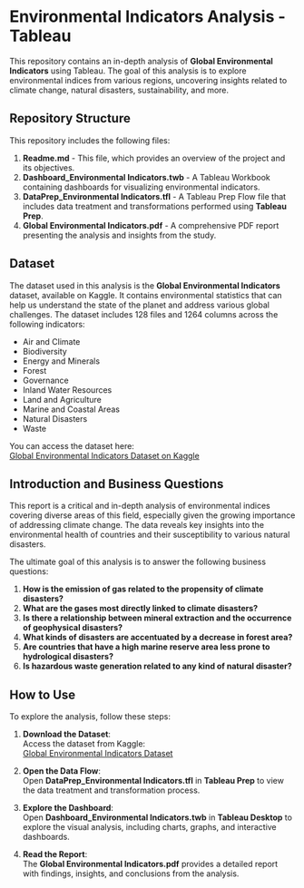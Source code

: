 # Environmental Indicators Analysis - Tableau

This repository contains an in-depth analysis of **Global Environmental Indicators** using Tableau. The goal of this analysis is to explore environmental indices from various regions, uncovering insights related to climate change, natural disasters, sustainability, and more.

## Repository Structure

This repository includes the following files:

1. **Readme.md** - This file, which provides an overview of the project and its objectives.
2. **Dashboard_Environmental Indicators.twb** - A Tableau Workbook containing dashboards for visualizing environmental indicators.
3. **DataPrep_Environmental Indicators.tfl** - A Tableau Prep Flow file that includes data treatment and transformations performed using **Tableau Prep**.
4. **Global Environmental Indicators.pdf** - A comprehensive PDF report presenting the analysis and insights from the study.

## Dataset

The dataset used in this analysis is the **Global Environmental Indicators** dataset, available on Kaggle. It contains environmental statistics that can help us understand the state of the planet and address various global challenges. The dataset includes 128 files and 1264 columns across the following indicators:

- Air and Climate
- Biodiversity
- Energy and Minerals
- Forest
- Governance
- Inland Water Resources
- Land and Agriculture
- Marine and Coastal Areas
- Natural Disasters
- Waste

You can access the dataset here:  
[Global Environmental Indicators Dataset on Kaggle](https://www.kaggle.com/datasets/ruchi798/global-environmental-indicators)

## Introduction and Business Questions

This report is a critical and in-depth analysis of environmental indices covering diverse areas of this field, especially given the growing importance of addressing climate change. The data reveals key insights into the environmental health of countries and their susceptibility to various natural disasters.

The ultimate goal of this analysis is to answer the following business questions:

1. **How is the emission of gas related to the propensity of climate disasters?**
2. **What are the gases most directly linked to climate disasters?**
3. **Is there a relationship between mineral extraction and the occurrence of geophysical disasters?**
4. **What kinds of disasters are accentuated by a decrease in forest area?**
5. **Are countries that have a high marine reserve area less prone to hydrological disasters?**
6. **Is hazardous waste generation related to any kind of natural disaster?**

## How to Use

To explore the analysis, follow these steps:

1. **Download the Dataset**:  
   Access the dataset from Kaggle:  
   [Global Environmental Indicators Dataset](https://www.kaggle.com/datasets/ruchi798/global-environmental-indicators)

2. **Open the Data Flow**:  
   Open **DataPrep_Environmental Indicators.tfl** in **Tableau Prep** to view the data treatment and transformation process.

3. **Explore the Dashboard**:  
   Open **Dashboard_Environmental Indicators.twb** in **Tableau Desktop** to explore the visual analysis, including charts, graphs, and interactive dashboards.

4. **Read the Report**:  
   The **Global Environmental Indicators.pdf** provides a detailed report with findings, insights, and conclusions from the analysis.

